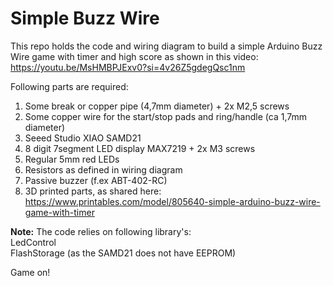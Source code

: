 # Simple Buzz Wire
This repo holds the code and wiring diagram to build a simple Arduino Buzz Wire game with timer and high score as shown in this video:  
https://youtu.be/MsHMBPJExv0?si=4v26Z5gdegQsc1nm

Following parts are required:
  1. Some break or copper pipe (4,7mm diameter) + 2x M2,5 screws
  2. Some copper wire for the start/stop pads and ring/handle (ca 1,7mm diameter)
  3. Seeed Studio XIAO SAMD21
  4. 8 digit 7segment LED display MAX7219 + 2x M3 screws
  5. Regular 5mm red LEDs
  6. Resistors as defined in wiring diagram
  7. Passive buzzer (f.ex ABT-402-RC)
  9. 3D printed parts, as shared here:  https://www.printables.com/model/805640-simple-arduino-buzz-wire-game-with-timer

  **Note:** The code relies on following library's:  
  LedControl  
  FlashStorage (as the SAMD21 does not have EEPROM)  

  Game on!
